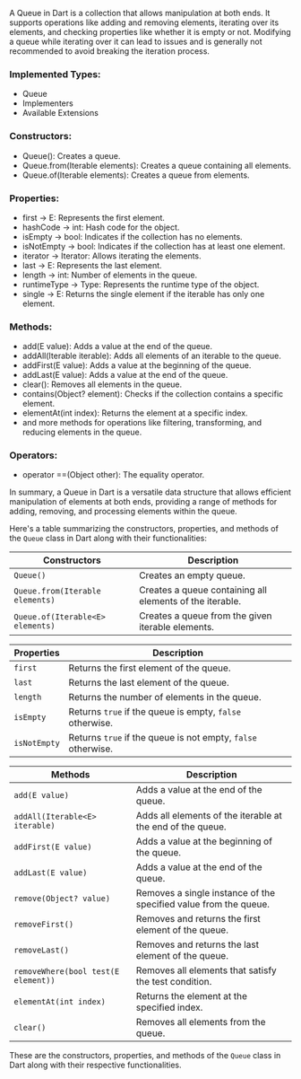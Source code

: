 A Queue in Dart is a collection that allows manipulation at both ends. It supports operations like adding and removing elements, iterating over its elements, and checking properties like whether it is empty or not. Modifying a queue while iterating over it can lead to issues and is generally not recommended to avoid breaking the iteration process. 

### Implemented Types:
- Queue
- Implementers
- Available Extensions

### Constructors:
- Queue(): Creates a queue.
- Queue.from(Iterable elements): Creates a queue containing all elements.
- Queue.of(Iterable elements): Creates a queue from elements.

### Properties:
- first → E: Represents the first element.
- hashCode → int: Hash code for the object.
- isEmpty → bool: Indicates if the collection has no elements.
- isNotEmpty → bool: Indicates if the collection has at least one element.
- iterator → Iterator<E>: Allows iterating the elements.
- last → E: Represents the last element.
- length → int: Number of elements in the queue.
- runtimeType → Type: Represents the runtime type of the object.
- single → E: Returns the single element if the iterable has only one element.

### Methods:
- add(E value): Adds a value at the end of the queue.
- addAll(Iterable<E> iterable): Adds all elements of an iterable to the queue.
- addFirst(E value): Adds a value at the beginning of the queue.
- addLast(E value): Adds a value at the end of the queue.
- clear(): Removes all elements in the queue.
- contains(Object? element): Checks if the collection contains a specific element.
- elementAt(int index): Returns the element at a specific index.
- and more methods for operations like filtering, transforming, and reducing elements in the queue.

### Operators:
- operator ==(Object other): The equality operator.

In summary, a Queue in Dart is a versatile data structure that allows efficient manipulation of elements at both ends, providing a range of methods for adding, removing, and processing elements within the queue.

Here's a table summarizing the constructors, properties, and methods of the `Queue` class in Dart along with their functionalities:

| **Constructors**                               | **Description**                                             |
|-----------------------------------------------|---------------------------------------------------------|
| `Queue()`                                     | Creates an empty queue.                                    |
| `Queue.from(Iterable elements)`               | Creates a queue containing all elements of the iterable.   |
| `Queue.of(Iterable<E> elements)`             | Creates a queue from the given iterable elements.          |

| **Properties**                               | **Description**                                             |
|----------------------------------------------|---------------------------------------------------------|
| `first`                                     | Returns the first element of the queue.                    |
| `last`                                      | Returns the last element of the queue.                     |
| `length`                                    | Returns the number of elements in the queue.               |
| `isEmpty`                                   | Returns `true` if the queue is empty, `false` otherwise.   |
| `isNotEmpty`                                | Returns `true` if the queue is not empty, `false` otherwise. |

| **Methods**                                   | **Description**                                             |
|----------------------------------------------|---------------------------------------------------------|
| `add(E value)`                               | Adds a value at the end of the queue.                     |
| `addAll(Iterable<E> iterable)`               | Adds all elements of the iterable at the end of the queue. |
| `addFirst(E value)`                         | Adds a value at the beginning of the queue.               |
| `addLast(E value)`                          | Adds a value at the end of the queue.                     |
| `remove(Object? value)`                      | Removes a single instance of the specified value from the queue. |
| `removeFirst()`                             | Removes and returns the first element of the queue.       |
| `removeLast()`                              | Removes and returns the last element of the queue.        |
| `removeWhere(bool test(E element))`         | Removes all elements that satisfy the test condition.     |
| `elementAt(int index)`                      | Returns the element at the specified index.               |
| `clear()`                                   | Removes all elements from the queue.                      |

These are the constructors, properties, and methods of the `Queue` class in Dart along with their respective functionalities.